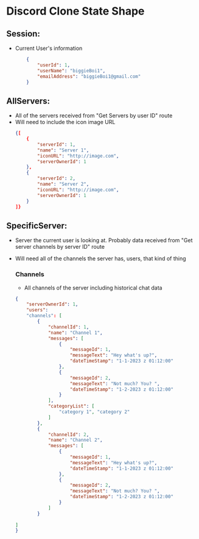 
# Discord Clone State Shape

## Session: 
* Current User's information

    ```json 
        {
            "userId": 1, 
            "userName": "biggieBoi1", 
            "emailAddress": "biggieBoi1@gmail.com"
        }
    ```

## AllServers: 
* All of the servers received from "Get Servers by user ID" route
* Will need to include the icon image URL
    ```json
    {[
        {
            "serverId": 1,
            "name": "Server 1", 
            "iconURL": "http://image.com", 
            "serverOwnerId": 1
        }, 
        {
            "serverId": 2,
            "name": "Server 2", 
            "iconURL": "http://image.com", 
            "serverOwnerId": 1
        }
    ]}
    ```

## SpecificServer: 
* Server the current user is looking at. Probably data received from "Get server channels by server ID" route
* Will need all of the channels the server has, users, that kind of thing
    ### Channels
    * All channels of the server including historical chat data

    ```json
    {
        "serverOwnerId": 1, 
        "users": 
        "channels": [
            {
                "channelId": 1, 
                "name": "Channel 1", 
                "messages": [
                    {
                        "messageId": 1,
                        "messageText": "Hey what's up?", 
                        "dateTimeStamp": "1-1-2023 z 01:12:00"
                    }, 
                    {
                        "messageId": 2,
                        "messageText": "Not much? You? ", 
                        "dateTimeStamp": "1-2-2023 z 01:12:00"
                    }
                ], 
                "categoryList": [
                    "category 1", "category 2"
                ]
            }, 
            {
                "channelId": 2, 
                "name": "Channel 2", 
                "messages": [
                    {
                        "messageId": 1,
                        "messageText": "Hey what's up?", 
                        "dateTimeStamp": "1-1-2023 z 01:12:00"
                    }, 
                    {
                        "messageId": 2,
                        "messageText": "Not much? You? ", 
                        "dateTimeStamp": "1-2-2023 z 01:12:00"
                    }
                ]
            }
        
    ]
    }
    ```


